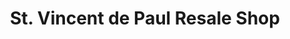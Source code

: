 ---
title: "St. Vincent de Paul Resale Shop"
url: /houston/st-vincent-de-paul-resale-shop/
shop: Gebrauchtwaren
---